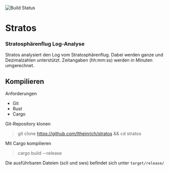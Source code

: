 ![Build Status](https://github.com/ltheinrich/stratos/workflows/Rust/badge.svg)

# Stratos
### Stratosphärenflug Log-Analyse
Stratos analysiert den Log vom Stratosphärenflug.
Dabei werden ganze und Dezimalzahlen unterstützt. Zeitangaben (hh:mm:ss) werden in Minuten umgerechnet.

## Kompilieren
Anforderungen
 - Git
 - Rust
 - Cargo

Git-Repository klonen
> git clone https://github.com/ltheinrich/stratos && cd stratos

Mit Cargo kompilieren
> cargo build --release

Die ausführbaren Dateien (scli und sws) befindet sich unter `target/release/`
